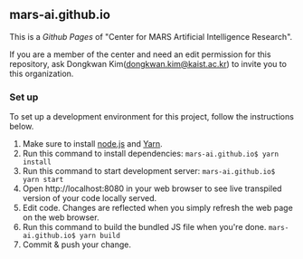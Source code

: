 
## mars-ai.github.io

This is a *Github Pages* of "Center for MARS Artificial Intelligence Research".

If you are a member of the center and need an edit permission for this repository, 
ask Dongkwan Kim(dongkwan.kim@kaist.ac.kr) to invite you to this organization. 

### Set up

To set up a development environment for this project, follow the instructions below.

1. Make sure to install [node.js](https://nodejs.org/en/) and [Yarn](https://yarnpkg.com/en/docs/install).
1. Run this command to install dependencies: `mars-ai.github.io$ yarn install`
1. Run this command to start development server: `mars-ai.github.io$ yarn start`
1. Open http://localhost:8080 in your web browser to see live transpiled version of your code locally served.
1. Edit code. Changes are reflected when you simply refresh the web page on the web browser.
1. Run this command to build the bundled JS file when you're done. `mars-ai.github.io$ yarn build`
1. Commit & push your change.
